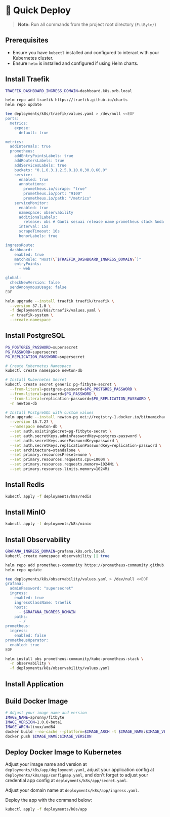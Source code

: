 # 🚀 **Quick Deploy**

> **Note:** Run all commands from the project root directory (`FitByte/`)

## Prerequisites

- Ensure you have `kubectl` installed and configured to interact with your Kubernetes cluster.
- Ensure `helm` is installed and configured if using Helm charts.

## Install Traefik

```bash
TRAEFIK_DASHBOARD_INGRESS_DOMAIN=dashboard.k8s.orb.local

helm repo add traefik https://traefik.github.io/charts
helm repo update

tee deployments/k8s/traefik/values.yaml > /dev/null <<EOF
ports:
  metrics:
    expose:
      default: true

metrics:
  addInternals: true
  prometheus:
    addEntryPointsLabels: true
    addRoutersLabels: true
    addServicesLabels: true
    buckets: "0.1,0.3,1.2,5.0,10.0,30.0,60.0"
    service:
      enabled: true
      annotations:
        prometheus.io/scrape: "true"
        prometheus.io/port: "9100"
        prometheus.io/path: "/metrics"
    serviceMonitor:
      enabled: true
      namespace: observability
      additionalLabels:
        release: obs # Ganti sesuai release name prometheus stack Anda
      interval: 15s
      scrapeTimeout: 10s
      honorLabels: true

ingressRoute:
  dashboard:
    enabled: true
    matchRule: "Host(\`$TRAEFIK_DASHBOARD_INGRESS_DOMAIN\`)"
    entryPoints:
      - web

global:
  checkNewVersion: false
  sendAnonymousUsage: false
EOF

helm upgrade --install traefik traefik/traefik \
  --version 37.1.0 \
  -f deployments/k8s/traefik/values.yaml \
  -n traefik-system \
  --create-namespace
```

## Install PostgreSQL

```bash
PG_POSTGRES_PASSWORD=supersecret
PG_PASSWORD=supersecret
PG_REPLICATION_PASSWORD=supersecret

# Create Kubernetes Namespace
kubectl create namespace newton-db

# Install Kubernetes Secret
kubectl create secret generic pg-fitbyte-secret \
  --from-literal=postgres-password=$PG_POSTGRES_PASSWORD \
  --from-literal=password=$PG_PASSWORD \
  --from-literal=replication-password=$PG_REPLICATION_PASSWORD \
  -n newton-db

# Install PostgreSQL with custom values
helm upgrade --install newton-pg oci://registry-1.docker.io/bitnamicharts/postgresql \
  --version 16.7.27 \
  --namespace newton-db \
  --set auth.existingSecret=pg-fitbyte-secret \
  --set auth.secretKeys.adminPasswordKey=postgres-password \
  --set auth.secretKeys.userPasswordKey=password \
  --set auth.secretKeys.replicationPasswordKey=replication-password \
  --set architecture=standalone \
  --set primary.resourcesPreset=none \
  --set primary.resources.requests.cpu=1000m \
  --set primary.resources.requests.memory=1024Mi \
  --set primary.resources.limits.memory=1024Mi
```

## Install Redis

```bash
kubectl apply -f deployments/k8s/redis
```

## Install MinIO

```bash
kubectl apply -f deployments/k8s/minio
```

## Install Observability

```bash
GRAFANA_INGRESS_DOMAIN=grafana.k8s.orb.local
kubectl create namespace observability || true

helm repo add prometheus-community https://prometheus-community.github.io/helm-charts
helm repo update

tee deployments/k8s/observability/values.yaml > /dev/null <<EOF
grafana:
  adminPassword: "supersecret"
  ingress:
    enabled: true
    ingressClassName: traefik
    hosts:
      - $GRAFANA_INGRESS_DOMAIN
    paths:
      - /
prometheus:
  ingress:
    enabled: false
prometheusOperator:
  enabled: true
EOF

helm install obs prometheus-community/kube-prometheus-stack \
  -n observability \
  -f deployments/k8s/observability/values.yaml
```

## Install Application

## Build Docker Image

```bash
# Adjust your image name and version
IMAGE_NAME=apronny/fitbyte
IMAGE_VERSION=1.0.0-beta1
IMAGE_ARCH=linux/amd64
docker build --no-cache --platform=$IMAGE_ARCH -t $IMAGE_NAME:$IMAGE_VERSION .
docker push $IMAGE_NAME:$IMAGE_VERSION
```

## Deploy Docker Image to Kubernetes

Adjust your image name and version at `deployments/k8s/app/deployment.yaml`, adjust your application config at `deployments/k8s/app/configmap.yaml`, and don't forget to adjust your credential app config at `deployments/k8s/app/secret.yaml`.

Adjust your domain name at `deployments/k8s/app/ingress.yaml`.

Deploy the app with the command below:

```bash
kubectl apply -f deployments/k8s/app
```
